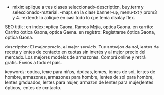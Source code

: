 - mixin: aplique a tres clases seleccionado-description, buy.term y seleccionado-material.
-maps en la clase banner-up, menu-txt y prom3 y 4.
-extend: lo aplique en casi todo lo que tenia display flex.

SEO
tittle: en index: óptica Gaona, Ramos Mejía, optica Gaona.
en carrito: Carrito óptica Gaona, optica Gaona.
en registro: Registrarse óptica Gaona, optica Gaona.

description: El mejor precio, el mejor servicio. Tus anteojos de sol, lentes de receta y lentes de contacto en cuotas sin interés y al mejor precio del mercado. Los mejores modelos de armazones. Comprá online y retirá gratis. Envíos a todo el país.

keywords: optica, lente para niños, ópticas, lentes, lentes de sol, lentes de hombre, armazones, armazones para hombre, lentes de sol para hombre, lentes graduados, lentes para mujer, armazon de lentes para mujer,lentes ópticos, lentes de contacto.

